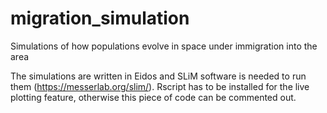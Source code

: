 # migration_simulation
Simulations of how populations evolve in space under immigration into the area

The simulations are written in Eidos and SLiM software is needed to run them (https://messerlab.org/slim/). Rscript has to be installed for the live plotting feature, otherwise this piece of code can be commented out.
